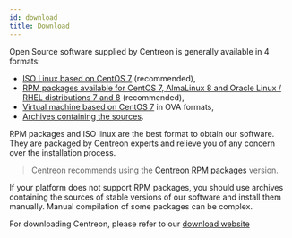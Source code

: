 ```yaml
---
id: download
title: Download
---
```


Open Source software supplied by Centreon is generally available in 4 formats:

* [ISO Linux based on CentOS 7](https://download.centreon.com) (recommended),
* [RPM packages available for CentOS 7, AlmaLinux 8 and Oracle Linux / RHEL distributions 7 and 8](https://download.centreon.com) (recommended),
* [Virtual machine based on CentOS 7](https://download.centreon.com) in OVA formats,
* [Archives containing the sources](https://download.centreon.com).

RPM packages and ISO linux are the best format to obtain our software. They are packaged by Centreon experts and relieve
you of any concern over the installation process.

> Centreon recommends using the [Centreon RPM packages](installation-of-a-central-server/using-packages.md) version.

If your platform does not support RPM packages, you should use archives containing the sources of stable versions of
our software and install them manually. Manual compilation of some packages can be complex.

For downloading Centreon, please refer to our [download website](https://download.centreon.com)

